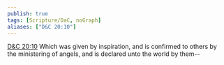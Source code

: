 ```yaml
---
publish: true
tags: [Scripture/DaC, noGraph]
aliases: ["D&C 20:10"]
---
```

[D&C 20:10](https://churchofjesuschrist.org/study/scriptures/dc-testament/dc/20?lang=eng&id=p10#p10) Which was given by inspiration, and is confirmed to others by the ministering of angels, and is declared unto the world by them--
